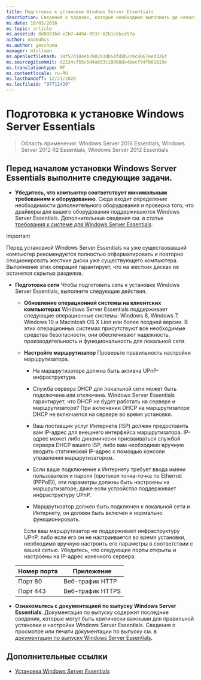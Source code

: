 ```yaml
---
title: Подготовка к установке Windows Server Essentials
description: Сведения о задачах, которые необходимо выполнить до начала установки Windows Server Essentials.
ms.date: 10/03/2016
ms.topic: article
ms.assetid: 8d0893bd-e2b7-4494-9537-02b1cbbcd57a
author: nnamuhcs
ms.author: geschuma
manager: mtillman
ms.openlocfilehash: 14f57d184eb2902a3db54fd8b2c0c8067eed326f
ms.sourcegitcommit: d2224cf55c5d4a653c18908da4becf94fb01819e
ms.translationtype: MT
ms.contentlocale: ru-RU
ms.lasthandoff: 12/21/2020
ms.locfileid: "97711439"
---
```

# <a name="before-you-install-windows-server-essentials"></a>Подготовка к установке Windows Server Essentials

>Область применения: Windows Server 2016 Essentials, Windows Server 2012 R2 Essentials, Windows Server 2012 Essentials

##  <a name="before-you-begin-your-installation-of--windows-server-essentials-perform-the-following-tasks"></a><a name="BKMK_BeforeYouBegin"></a> Перед началом установки Windows Server Essentials выполните следующие задачи.

-   **Убедитесь, что компьютер соответствует минимальным требованиям к оборудованию**. Сюда входит определение необходимости дополнительного оборудования и проверка того, что драйверы для вашего оборудования поддерживаются Windows Server Essentials. Дополнительные сведения см. в статье [требования к системе для Windows Server Essentials](../get-started/system-requirements.md).

> [!IMPORTANT]
> Перед установкой Windows Server Essentials на уже существовавший компьютер рекомендуется полностью отформатировать и повторно секционировать жесткие диски уже существующего компьютера. Выполнение этих операций гарантирует, что на жестких дисках не останется скрытых разделов.

- **Подготовка сети** Чтобы подготовить сеть к установке Windows Server Essentials, выполните следующие действия.


  - **Обновление операционной системы на клиентских компьютерах**  Windows Server Essentials поддерживает следующие операционные системы: Windows 8, Windows 7, Windows 10 и Macintosh OS X Lion или более поздней версии. В этих операционных системах присутствуют все необходимые средства безопасности, они обеспечивают надежность, производительность и функциональность для локальной сети.

  - **Настройте маршрутизатор** Проверьте правильность настройки маршрутизатора.

    -   На маршрутизаторе должна быть активна UPnP-инфраструктура.

    -   Служба сервера DHCP для локальной сети может быть подключена или отключена.  Windows Server Essentials гарантирует, что DHCP не будет работать на сервере и маршрутизаторе? При включении DHCP на маршрутизаторе DHCP не включается на сервере во время установки.

    -   Ваш поставщик услуг Интернета (ISP) должен предоставить вам IP-адрес для внешнего интерфейса маршрутизатора. IP-адрес может либо динамически присваиваться службой сервера DHCP вашего ISP, либо вам необходимо вручную вводить статический IP-адрес с помощью консоли управления маршрутизатором.

    -   Если ваше подключение к Интернету требует ввода имени пользователя и пароля (протокол точка-точка по Ethernet (PPPoE)), эти параметры должны быть настроены на маршрутизаторе, даже если устройство поддерживает инфраструктуру UPnP.

    -   Маршрутизатор должен быть подключен к локальной сети и Интернету, он должен быть включен и нормально функционировать.

    Если ваш маршрутизатор не поддерживает инфраструктуру UPnP, либо если его он не настраивается во время установки, необходимо вручную настроить его параметры в соответствии с вашей сетью. Убедитесь, что следующие порты открыты и настроены на IP-адрес конечного сервера:

  |Номер порта|Приложение|
  |-----------------|-----------------|
  |Порт 80|Веб-трафик HTTP|
  |Порт 443|Веб-трафик HTTPS|


- **Ознакомьтесь с документацией по выпуску Windows Server Essentials**. Документация по выпуску содержит последние сведения, которые могут быть критически важными для правильной установки и настройки Windows Server Essentials. Сведения о просмотре или печати документации по выпуску см. в [документации по выпуску Windows Server Essentials](../get-started/release-notes.md).

## <a name="additional-references"></a>Дополнительные ссылки

-   [Установка Windows Server Essentials](Install-Windows-Server-Essentials.md)

